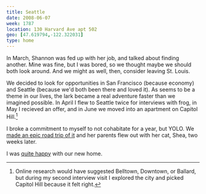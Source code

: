 ```yaml
---
title: Seattle
date: 2008-06-07
week: 1787
location: 130 Harvard Ave apt 502
geo: [47.619794,-122.322031]
type: home
---
```


In March, Shannon was fed up with her job, and talked about finding another. Mine was fine, but I was bored, so we thought maybe we should both look around. And we might as well, then, consider leaving St. Louis.

We decided to look for opportunities in San Francisco (because economy) and Seattle (because we'd both been there and loved it). As seems to be a theme in our lives, the lark became a real adventure faster than we imagined possible. In April I flew to Seattle twice for interviews with frog, in May I recieved an offer, and in June we moved into an apartment on Capitol Hill.[^CHS]

[^CHS]: Online research would have suggested Belltown, Downtown, or Ballard, but during my second interview visit I explored the city and picked Capitol Hill because it felt right.

I broke a commitment to myself to not cohabitate for a year, but YOLO. We [made an epic road trip of it](/history/travel/2008-seattle-move/) and her parents flew out with her cat, Shea, two weeks later.

I was [quite happy](/2008/11/02/the-greening.html) with our new home.
